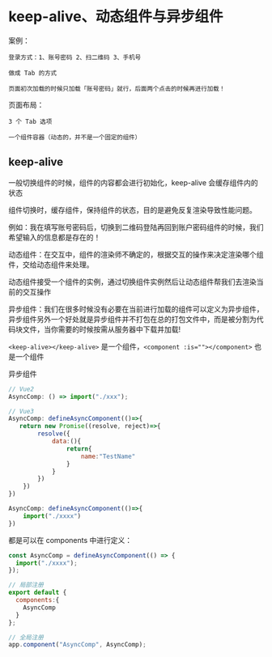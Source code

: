 # keep-alive、动态组件与异步组件

案例：

    登录方式：1、账号密码 2、扫二维码 3、手机号

    做成 Tab 的方式

    页面初次加载的时候只加载「账号密码」就行，后面两个点击的时候再进行加载！

页面布局：

    3 个 Tab 选项

    一个组件容器（动态的，并不是一个固定的组件）

## keep-alive

一般切换组件的时候，组件的内容都会进行初始化，keep-alive 会缓存组件内的状态

组件切换时，缓存组件，保持组件的状态，目的是避免反复渲染导致性能问题。

例如：我在填写账号密码后，切换到二维码登陆再回到账户密码组件的时候，我们希望输入的信息都是存在的！

动态组件：在交互中，组件的渲染师不确定的，根据交互的操作来决定渲染哪个组件，交给动态组件来处理。

动态组件接受一个组件的实例，通过切换组件实例然后让动态组件帮我们去渲染当前的交互操作

异步组件：我们在很多时候没有必要在当前进行加载的组件可以定义为异步组件，异步组件另外一个好处就是异步组件并不打包在总的打包文件中，而是被分割为代码块文件，当你需要的时候按需从服务器中下载并加载!

`<keep-alive></keep-alive>` 是一个组件，`<component :is=""></component>` 也是一个组件

异步组件

```js
// Vue2
AsyncComp: () => import("./xxx");
```

```js
// Vue3
AsyncComp: defineAsyncComponent(()=>{
   return new Promise((resolve, reject)=>{
        resolve({
            data:(){
                return{
                    name:"TestName"
                }
            }
        })
    })
})

AsyncComp: defineAsyncComponent(()=>{
    import("./xxxx")
})
```

都是可以在 components 中进行定义：

```js
const AsyncComp = defineAsyncComponent(() => {
  import("./xxxx");
});

// 局部注册
export default {
  components:{
    AsyncComp
  }
};

// 全局注册
app.component("AsyncComp", AsyncComp);
```

